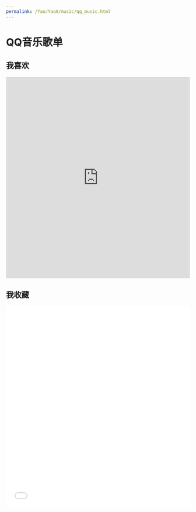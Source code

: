 ```yaml
---
permalink: /Yao/YaoA/music/qq_music.html
---
```


# QQ音乐歌单

## 我喜欢

<iframe frameborder="no" border="0" marginwidth="0" marginheight="0" width=100% height=550 src="https://m.kugou.com/songlist/gcid_3z6t6yn5z12z054/?src_cid=3z6t6yn5z12z054&uid=358949085&chl=message&iszlist=1"></iframe>

## 我收藏

<iframe frameborder="no" border="0" marginwidth="0" marginheight="0" width=100% height=550 src="//m.kugou.com/songlist/gcid_3z6t6yn5z12z054/?src_cid=3z6t6yn5z12z054&auto=0&height=430"></iframe>
